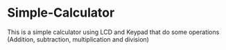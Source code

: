# Simple-Calculator
This is a simple calculator using LCD and Keypad that do some operations (Addition, subtraction, multiplication and division)
